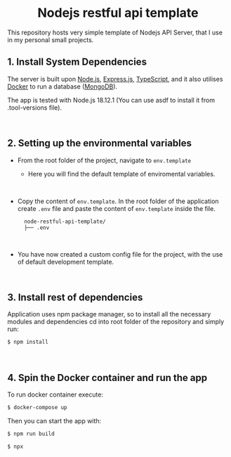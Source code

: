 <h1 align="center">Nodejs restful api template</h1>

This repository hosts very simple template of Nodejs API Server, that I use in my personal small projects.

## 1. Install System Dependencies

The server is built upon <a href="https://nodejs.org/en/" target="_blank">Node.js</a>, <a href="https://expressjs.com/" target="_blank">Express.js</a>, <a href="https://www.typescriptlang.org/" target="_blank">TypeScript</a>, and it also utilises <a href="https://www.docker.com/" target="_blank">Docker</a> to run a database (<a href="https://www.mongodb.com/" target="_blank">MongoDB</a>).  

The app is tested with Node.js 18.12.1 (You can use asdf to install it from .tool-versions file).

&nbsp;

## 2. Setting up the environmental variables

* From the root folder of the project, navigate to `env.template`
  
  * Here you will find the default template of enviromental variables.
  
  &nbsp;
  
* Copy the content of `env.template`. In the root folder of the application create `.env` file and paste the content of `env.template` inside the file.
  
        node-restful-api-template/
        ├── .env
 
 
  &nbsp;
  
* You have now created a custom config file for the project, with the use of default development template.
  
&nbsp;

## 3. Install rest of dependencies

Application uses npm package manager, so to install all the necessary modules and dependencies cd into root folder of the repository and simply run:

  ```bash
  $ npm install
  ```
  
&nbsp;
  
## 4. Spin the Docker container and run the app

To run docker container execute:

  ```bash
  $ docker-compose up
  ```
  
 Then you can start the app with:

  ```bash
  $ npm run build
  ```

  ```bash
  $ npx
  ```
  
  &nbsp;